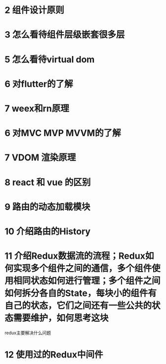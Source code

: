 # 2 组件设计原则
# 3 怎么看待组件层级嵌套很多层
# 5 怎么看待virtual dom
# 6 对flutter的了解
# 7 weex和rn原理
# 6 对MVC MVP MVVM的了解
# 7 VDOM 渲染原理
# 8 react 和 vue 的区别
# 9 路由的动态加载模块
# 10 介绍路由的History
# 11 介绍Redux数据流的流程；Redux如何实现多个组件之间的通信，多个组件使用相同状态如何进行管理；多个组件之间如何拆分各自的State，每块小的组件有自己的状态，它们之间还有一些公共的状态需要维护，如何思考这块
redux主要解决什么问题
# 12 使用过的Redux中间件